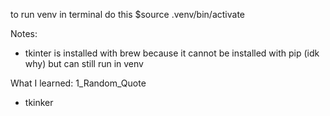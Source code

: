 to run venv in terminal do this
$source .venv/bin/activate

Notes:
- tkinter is installed with brew because it cannot be installed with pip (idk why) but can still run in venv

What I learned:
1_Random_Quote
- tkinker
